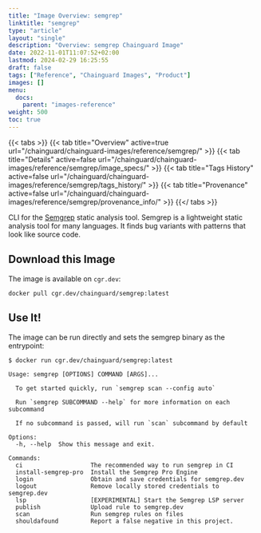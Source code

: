 ```yaml
---
title: "Image Overview: semgrep"
linktitle: "semgrep"
type: "article"
layout: "single"
description: "Overview: semgrep Chainguard Image"
date: 2022-11-01T11:07:52+02:00
lastmod: 2024-02-29 16:25:55
draft: false
tags: ["Reference", "Chainguard Images", "Product"]
images: []
menu: 
  docs: 
    parent: "images-reference"
weight: 500
toc: true
---
```


{{< tabs >}}
{{< tab title="Overview" active=true url="/chainguard/chainguard-images/reference/semgrep/" >}}
{{< tab title="Details" active=false url="/chainguard/chainguard-images/reference/semgrep/image_specs/" >}}
{{< tab title="Tags History" active=false url="/chainguard/chainguard-images/reference/semgrep/tags_history/" >}}
{{< tab title="Provenance" active=false url="/chainguard/chainguard-images/reference/semgrep/provenance_info/" >}}
{{</ tabs >}}



<!--overview:start-->
CLI for the [Semgrep](https://semgrep.dev) static analysis tool. Semgrep is a lightweight static analysis tool for many languages. It finds bug variants with patterns that look like source code.
<!--overview:end-->

<!--getting:start-->
## Download this Image
The image is available on `cgr.dev`:

```
docker pull cgr.dev/chainguard/semgrep:latest
```
<!--getting:end-->

<!--body:start-->
## Use It!

The image can be run directly and sets the semgrep binary as the entrypoint:

```shell
$ docker run cgr.dev/chainguard/semgrep:latest

Usage: semgrep [OPTIONS] COMMAND [ARGS]...

  To get started quickly, run `semgrep scan --config auto`

  Run `semgrep SUBCOMMAND --help` for more information on each subcommand

  If no subcommand is passed, will run `scan` subcommand by default

Options:
  -h, --help  Show this message and exit.

Commands:
  ci                   The recommended way to run semgrep in CI
  install-semgrep-pro  Install the Semgrep Pro Engine
  login                Obtain and save credentials for semgrep.dev
  logout               Remove locally stored credentials to semgrep.dev
  lsp                  [EXPERIMENTAL] Start the Semgrep LSP server
  publish              Upload rule to semgrep.dev
  scan                 Run semgrep rules on files
  shouldafound         Report a false negative in this project.

```
<!--body:end-->

